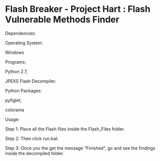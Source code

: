 # Flash Breaker - Project Hart : Flash Vulnerable Methods Finder 

Dependencies:

Operating System: 

Windows

Programs: 

Python 2.7, 

JPEXS Flash Decompiler. 

Python Packages:

pyfiglet,

colorama

Usage:

Step 1: Place all the Flash files inside the Flash_Files folder.

Step 2: Then click run.bat.

Step 3: Once you the get the message "Finished", go and see the findings inside the decompiled folder.

